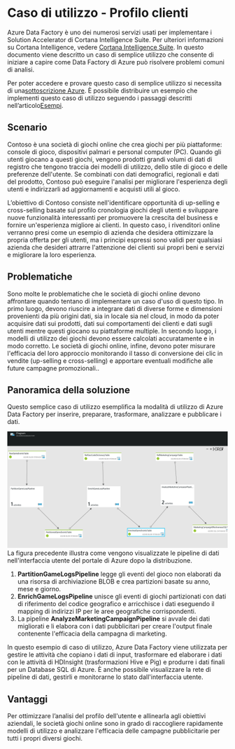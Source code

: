 <properties 
	pageTitle="Caso di utilizzo - Profilo clienti" 
	description="Informazioni su come utilizzare Data Factory di Azure per creare un flusso di lavoro basato sui dati (pipeline) per analizzare il profilo dei clienti di società di giochi." 
	services="data-factory" 
	documentationCenter="" 
	authors="spelluru" 
	manager="jhubbard" 
	editor="monicar"/>

<tags 
	ms.service="data-factory" 
	ms.workload="data-services" 
	ms.tgt_pltfrm="na" 
	ms.devlang="na" 
	ms.topic="article" 
	ms.date="04/01/2016" 
	ms.author="spelluru"/>

# Caso di utilizzo - Profilo clienti

Azure Data Factory è uno dei numerosi servizi usati per implementare i Solution Accelerator di Cortana Intelligence Suite. Per ulteriori informazioni su Cortana Intelligence, vedere [Cortana Intelligence Suite](http://www.microsoft.com/cortanaanalytics). In questo documento viene descritto un caso di semplice utilizzo che consente di iniziare a capire come Data Factory di Azure può risolvere problemi comuni di analisi.

Per poter accedere e provare questo caso di semplice utilizzo si necessita di una[sottoscrizione Azure](https://azure.microsoft.com/pricing/free-trial/). È possibile distribuire un esempio che implementi questo caso di utilizzo seguendo i passaggi descritti nell’articolo[Esempi](data-factory-samples.md).

## Scenario

Contoso è una società di giochi online che crea giochi per più piattaforme: console di gioco, dispositivi palmari e personal computer (PC). Quando gli utenti giocano a questi giochi, vengono prodotti grandi volumi di dati di registro che tengono traccia dei modelli di utilizzo, dello stile di gioco e delle preferenze dell'utente. Se combinati con dati demografici, regionali e dati del prodotto, Contoso può eseguire l'analisi per migliorare l'esperienza degli utenti e indirizzarli ad aggiornamenti e acquisti utili al gioco.

L’obiettivo di Contoso consiste nell'identificare opportunità di up-selling e cross-selling basate sul profilo cronologia giochi degli utenti e sviluppare nuove funzionalità interessanti per promuovere la crescita del business e fornire un'esperienza migliore ai clienti. In questo caso, i rivenditori online verranno presi come un esempio di azienda che desidera ottimizzare la propria offerta per gli utenti, ma i principi espressi sono validi per qualsiasi azienda che desideri attrarre l'attenzione dei clienti sui propri beni e servizi e migliorare la loro esperienza.

## Problematiche

Sono molte le problematiche che le società di giochi online devono affrontare quando tentano di implementare un caso d'uso di questo tipo. In primo luogo, devono riuscire a integrare dati di diverse forme e dimensioni provenienti da più origini dati, sia in locale sia nel cloud, in modo da poter acquisire dati sui prodotti, dati sui comportamenti dei clienti e dati sugli utenti mentre questi giocano su piattaforme multiple. In secondo luogo, i modelli di utilizzo dei giochi devono essere calcolati accuratamente e in modo corretto. Le società di giochi online, infine, devono poter misurare l'efficacia del loro approccio monitorando il tasso di conversione dei clic in vendite (up-selling e cross-selling) e apportare eventuali modifiche alle future campagne promozionali..

## Panoramica della soluzione

Questo semplice caso di utilizzo esemplifica la modalità di utilizzo di Azure Data Factory per inserire, preparare, trasformare, analizzare e pubblicare i dati.

![Flusso di lavoro end-to-end](./media/data-factory-customer-profiling-usecase/EndToEndWorkflow.png)La figura precedente illustra come vengono visualizzate le pipeline di dati nell'interfaccia utente del portale di Azure dopo la distribuzione.

1.	**PartitionGameLogsPipeline** legge gli eventi del gioco non elaborati da una risorsa di archiviazione BLOB e crea partizioni basate su anno, mese e giorno.
2.	**EnrichGameLogsPipeline** unisce gli eventi di giochi partizionati con dati di riferimento del codice geografico e arricchisce i dati eseguendo il mapping di indirizzi IP per le aree geografiche corrispondenti.
3.	La pipeline **AnalyzeMarketingCampaignPipeline** si avvale dei dati migliorati e li elabora con i dati pubblicitari per creare l'output finale contenente l'efficacia della campagna di marketing.

In questo esempio di caso di utilizzo, Azure Data Factory viene utilizzata per gestire le attività che copiano i dati di input, trasformare ed elaborare i dati con le attività di HDInsight (trasformazioni Hive e Pig) e produrre i dati finali per un Database SQL di Azure. È anche possibile visualizzare la rete di pipeline di dati, gestirli e monitorarne lo stato dall'interfaccia utente.

## Vantaggi

Per ottimizzare l’analisi del profilo dell'utente e allinearla agli obiettivi aziendali, le società giochi online sono in grado di raccogliere rapidamente modelli di utilizzo e analizzare l'efficacia delle campagne pubblicitarie per tutti i propri diversi giochi.

<!---HONumber=AcomDC_0427_2016-->